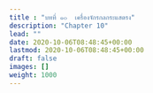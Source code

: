 ```yaml
---
title : "บทที่ ๑๐  เครื่องจักรกลกระแสตรง"
description: "Chapter 10"
lead: ""
date: 2020-10-06T08:48:45+00:00
lastmod: 2020-10-06T08:48:45+00:00
draft: false
images: []
weight: 1000
---
```

